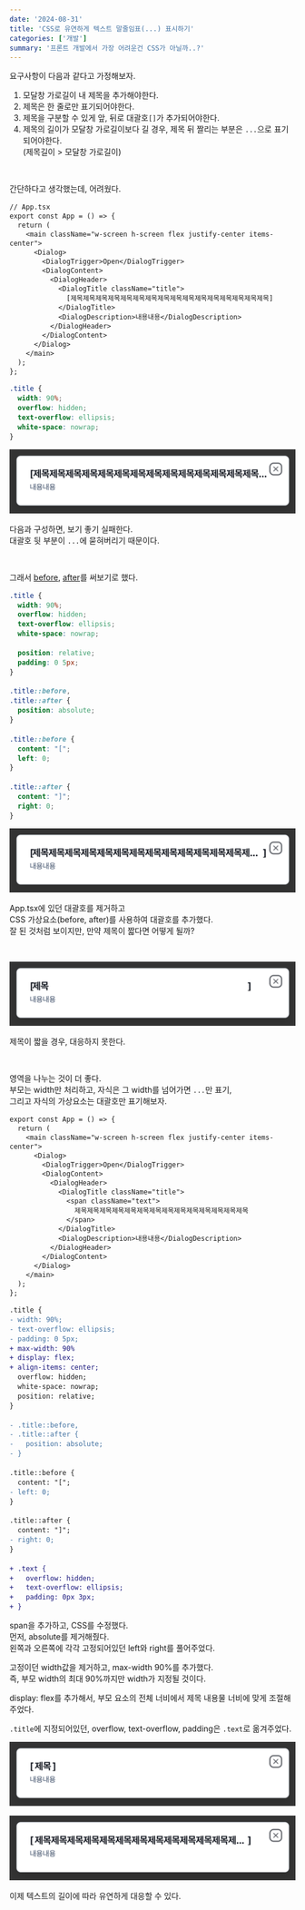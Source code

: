 ```yaml
---
date: '2024-08-31'
title: 'CSS로 유연하게 텍스트 말줄임표(...) 표시하기'
categories: ['개발']
summary: '프론트 개발에서 가장 어려운건 CSS가 아닐까..?'
---
```


요구사항이 다음과 같다고 가정해보자.

1. 모달창 가로길이 내 제목을 추가해야한다.
2. 제목은 한 줄로만 표기되어야한다.
3. 제목을 구분할 수 있게 앞, 뒤로 대괄호`[]`가 추가되어야한다.
4. 제목의 길이가 모달창 가로길이보다 길 경우, 제목 뒤 짤리는 부분은 `...`으로 표기되어야한다.  
   (제목길이 > 모달창 가로길이)

<br/>

간단하다고 생각했는데, 어려웠다.

```TSX
// App.tsx
export const App = () => {
  return (
    <main className="w-screen h-screen flex justify-center items-center">
      <Dialog>
        <DialogTrigger>Open</DialogTrigger>
        <DialogContent>
          <DialogHeader>
            <DialogTitle className="title">
              [제목제목제목제목제목제목제목제목제목제목제목제목제목제목제목제목]
            </DialogTitle>
            <DialogDescription>내용내용</DialogDescription>
          </DialogHeader>
        </DialogContent>
      </Dialog>
    </main>
  );
};
```

```CSS
.title {
  width: 90%;
  overflow: hidden;
  text-overflow: ellipsis;
  white-space: nowrap;
}
```

![](./failure_1.png)

다음과 구성하면, 보기 좋기 실패한다.  
대괄호 뒷 부분이 `...`에 묻혀버리기 때문이다.

<br/>

그래서 [before](https://developer.mozilla.org/en-US/docs/Web/CSS/::before), [after](https://developer.mozilla.org/ko/docs/Web/CSS/::after)를 써보기로 했다.

```CSS
.title {
  width: 90%;
  overflow: hidden;
  text-overflow: ellipsis;
  white-space: nowrap;

  position: relative;
  padding: 0 5px;
}

.title::before,
.title::after {
  position: absolute;
}

.title::before {
  content: "[";
  left: 0;
}

.title::after {
  content: "]";
  right: 0;
}
```

![](./failure_2.png)

App.tsx에 있던 대괄호를 제거하고  
CSS 가상요소(before, after)를 사용하여 대괄호를 추가했다.  
잘 된 것처럼 보이지만, 만약 제목이 짧다면 어떻게 될까?

<br/>

![](./failure_3.png)

제목이 짧을 경우, 대응하지 못한다.

<br/>

영역을 나누는 것이 더 좋다.  
부모는 width만 처리하고, 자식은 그 width를 넘어가면 `...`만 표기,  
그리고 자식의 가상요소는 대괄호만 표기해보자.

```TSX
export const App = () => {
  return (
    <main className="w-screen h-screen flex justify-center items-center">
      <Dialog>
        <DialogTrigger>Open</DialogTrigger>
        <DialogContent>
          <DialogHeader>
            <DialogTitle className="title">
              <span className="text">
                제목제목제목제목제목제목제목제목제목제목제목제목제목제목
              </span>
            </DialogTitle>
            <DialogDescription>내용내용</DialogDescription>
          </DialogHeader>
        </DialogContent>
      </Dialog>
    </main>
  );
};
```

```diff
.title {
- width: 90%;
- text-overflow: ellipsis;
- padding: 0 5px;
+ max-width: 90%
+ display: flex;
+ align-items: center;
  overflow: hidden;
  white-space: nowrap;
  position: relative;
}

- .title::before,
- .title::after {
-   position: absolute;
- }

.title::before {
  content: "[";
- left: 0;
}

.title::after {
  content: "]";
- right: 0;
}

+ .text {
+   overflow: hidden;
+   text-overflow: ellipsis;
+   padding: 0px 3px;
+ }
```

span을 추가하고, CSS를 수정했다.  
먼저, absolute를 제거해줬다.  
왼쪽과 오른쪽에 각각 고정되어있던 left와 right를 풀어주었다.

고정이던 width값을 제거하고, max-width 90%를 추가했다.  
즉, 부모 width의 최대 90%까지만 width가 지정될 것이다.

display: flex를 추가해서, 부모 요소의 전체 너비에서 제목 내용물 너비에 맞게 조절해주었다.

`.title`에 지정되어있던, overflow, text-overflow, padding은 `.text`로 옮겨주었다.

![](./success_1.png)

![](./success_2.png)

이제 텍스트의 길이에 따라 유연하게 대응할 수 있다.
